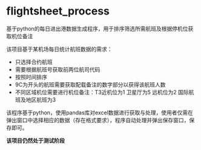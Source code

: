 # flightsheet_process
基于python的每日进出港数据生成程序，用于排序筛选所需航班及根据停机位获取机位备注

该项目基于某机场每日统计航班数据的需求：

- 只选择合约航班
- 需要根据航班号获取前两位航司代码
- 按照时间排序
- 9C为开头的航班需要获取配载备注的数字部分以获得该航班人数
- 不同区域机位需要进行机位备注：T3近机位为1 卫星厅为5 远机位为2 国际航班及地区航班为3

该程序基于python，使用pandas库对excel数据进行获取与处理，使用者仅需在弹出窗口中选择相应的数据（存在格式要求），程序自动处理并弹出保存窗口，保存即可。

**该项目仍然处于测试阶段**
